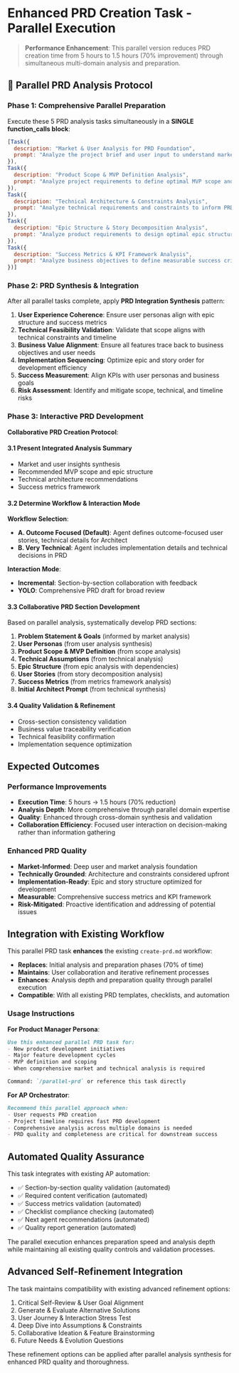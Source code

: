# Enhanced PRD Creation Task - Parallel Execution

> **Performance Enhancement**: This parallel version reduces PRD creation time from 5 hours to 1.5 hours (70% improvement) through simultaneous multi-domain analysis and preparation.

## 🚀 Parallel PRD Analysis Protocol

### Phase 1: Comprehensive Parallel Preparation

Execute these 5 PRD analysis tasks simultaneously in a **SINGLE function_calls block**:

```javascript
[Task({
  description: "Market & User Analysis for PRD Foundation",
  prompt: "Analyze the project brief and user input to understand market context, target users, and business requirements. Generate: detailed user persona analysis, market opportunity assessment, competitive landscape analysis, user journey mapping, pain point identification, and business value proposition. Create comprehensive user research foundation that will inform PRD user personas, problem statement, and success metrics sections."
}),
Task({
  description: "Product Scope & MVP Definition Analysis",
  prompt: "Analyze project requirements to define optimal MVP scope and feature prioritization. Generate: core feature identification, MVP boundary definition, feature prioritization matrix (impact vs effort), phased rollout strategy, technical complexity assessment, and resource requirement analysis. Create foundation for PRD scope definition, epic structuring, and timeline estimation."
}),
Task({
  description: "Technical Architecture & Constraints Analysis",
  prompt: "Analyze technical requirements and constraints to inform PRD technical assumptions. Generate: technology stack recommendations, architecture pattern analysis (monolith vs microservices), repository structure decisions (monorepo vs polyrepo), integration requirements assessment, scalability considerations, and deployment strategy options. Create technical foundation for PRD technical assumptions and architect prompts."
}),
Task({
  description: "Epic Structure & Story Decomposition Analysis", 
  prompt: "Analyze product requirements to design optimal epic structure and story breakdown. Generate: logical epic grouping based on user journeys, story decomposition following INVEST principles, dependency analysis between stories, implementation sequencing recommendations, acceptance criteria frameworks, and testing strategy alignment. Create comprehensive backlog structure for PRD epics and stories sections."
}),
Task({
  description: "Success Metrics & KPI Framework Analysis",
  prompt: "Analyze business objectives to define measurable success criteria and KPI framework. Generate: SMART goal definitions, user engagement metrics, business impact measurements, technical performance indicators, A/B testing strategy, analytics implementation requirements, and success milestone definitions. Create comprehensive metrics foundation for PRD success criteria and measurement sections."
})]
```

### Phase 2: PRD Synthesis & Integration

After all parallel tasks complete, apply **PRD Integration Synthesis** pattern:

1. **User Experience Coherence**: Ensure user personas align with epic structure and success metrics
2. **Technical Feasibility Validation**: Validate that scope aligns with technical constraints and timeline
3. **Business Value Alignment**: Ensure all features trace back to business objectives and user needs
4. **Implementation Sequencing**: Optimize epic and story order for development efficiency
5. **Success Measurement**: Align KPIs with user personas and business goals
6. **Risk Assessment**: Identify and mitigate scope, technical, and timeline risks

### Phase 3: Interactive PRD Development

**Collaborative PRD Creation Protocol**:

#### 3.1 Present Integrated Analysis Summary
- Market and user insights synthesis
- Recommended MVP scope and epic structure  
- Technical architecture recommendations
- Success metrics framework

#### 3.2 Determine Workflow & Interaction Mode
**Workflow Selection**:
- **A. Outcome Focused (Default)**: Agent defines outcome-focused user stories, technical details for Architect
- **B. Very Technical**: Agent includes implementation details and technical decisions in PRD

**Interaction Mode**:
- **Incremental**: Section-by-section collaboration with feedback
- **YOLO**: Comprehensive PRD draft for broad review

#### 3.3 Collaborative PRD Section Development
Based on parallel analysis, systematically develop PRD sections:

1. **Problem Statement & Goals** (informed by market analysis)
2. **User Personas** (from user analysis synthesis)
3. **Product Scope & MVP Definition** (from scope analysis)
4. **Technical Assumptions** (from technical analysis)
5. **Epic Structure** (from epic analysis with dependencies)
6. **User Stories** (from story decomposition analysis)
7. **Success Metrics** (from metrics framework analysis)
8. **Initial Architect Prompt** (from technical synthesis)

#### 3.4 Quality Validation & Refinement
- Cross-section consistency validation
- Business value traceability verification
- Technical feasibility confirmation
- Implementation sequence optimization

## Expected Outcomes

### Performance Improvements
- **Execution Time**: 5 hours → 1.5 hours (70% reduction)
- **Analysis Depth**: More comprehensive through parallel domain expertise
- **Quality**: Enhanced through cross-domain synthesis and validation
- **Collaboration Efficiency**: Focused user interaction on decision-making rather than information gathering

### Enhanced PRD Quality
- **Market-Informed**: Deep user and market analysis foundation
- **Technically Grounded**: Architecture and constraints considered upfront
- **Implementation-Ready**: Epic and story structure optimized for development
- **Measurable**: Comprehensive success metrics and KPI framework
- **Risk-Mitigated**: Proactive identification and addressing of potential issues

## Integration with Existing Workflow

This parallel PRD task **enhances** the existing `create-prd.md` workflow:

- **Replaces**: Initial analysis and preparation phases (70% of time)
- **Maintains**: User collaboration and iterative refinement processes
- **Enhances**: Analysis depth and preparation quality through parallel execution
- **Compatible**: With all existing PRD templates, checklists, and automation

### Usage Instructions

**For Product Manager Persona**:
```markdown
Use this enhanced parallel PRD task for:
- New product development initiatives
- Major feature development cycles
- MVP definition and scoping
- When comprehensive market and technical analysis is required

Command: `/parallel-prd` or reference this task directly
```

**For AP Orchestrator**:
```markdown
Recommend this parallel approach when:
- User requests PRD creation
- Project timeline requires fast PRD development
- Comprehensive analysis across multiple domains is needed
- PRD quality and completeness are critical for downstream success
```

## Automated Quality Assurance

This task integrates with existing AP automation:
- ✅ Section-by-section quality validation (automated)
- ✅ Required content verification (automated)
- ✅ Success metrics validation (automated)
- ✅ Checklist compliance checking (automated)
- ✅ Next agent recommendations (automated)
- ✅ Quality report generation (automated)

The parallel execution enhances preparation speed and analysis depth while maintaining all existing quality controls and validation processes.

## Advanced Self-Refinement Integration

The task maintains compatibility with existing advanced refinement options:
1. Critical Self-Review & User Goal Alignment
2. Generate & Evaluate Alternative Solutions
3. User Journey & Interaction Stress Test
4. Deep Dive into Assumptions & Constraints
5. Collaborative Ideation & Feature Brainstorming
6. Future Needs & Evolution Questions

These refinement options can be applied after parallel analysis synthesis for enhanced PRD quality and thoroughness.